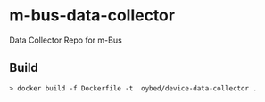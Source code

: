 # m-bus-data-collector
Data Collector Repo for m-Bus


## Build

```
> docker build -f Dockerfile -t  oybed/device-data-collector .
```
